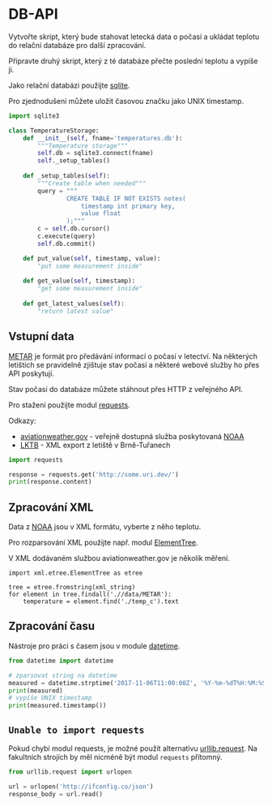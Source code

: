 # DB-API

Vytvořte skript, který bude stahovat letecká data 
o počasí a ukládat teplotu do relační databáze pro další
zpracování.

Připravte druhý skript, který z té databáze přečte poslední teplotu
a vypíše ji.  

Jako relační databázi použijte [sqlite][sqlite3]. 

Pro zjednodušení můžete uložit časovou značku jako UNIX timestamp. 


```python
import sqlite3

class TemperatureStorage:
    def __init__(self, fname='temperatures.db'):
        """Temperature storage"""
        self.db = sqlite3.connect(fname)
        self._setup_tables()
        
    def _setup_tables(self):        
        """Create table when needed"""
        query = """
                CREATE TABLE IF NOT EXISTS notes( 
                    timestamp int primary key, 
                    value float
                );"""
        c = self.db.cursor()
        c.execute(query)
        self.db.commit()

    def put_value(self, timestamp, value):
        "put some measurement inside"
        
    def get_value(self, timestamp):
        "get some measurement inside"
        
    def get_latest_values(self):
        "return latest value"
```

## Vstupní data

[METAR] je formát pro předávání informací o počasí v letectví. 
Na  některých letištích se pravidelně zjištuje stav počasí a 
některé webové služby ho přes API poskytují.  

Stav počasí do databáze můžete stáhnout přes HTTP z veřejného API. 

Pro stažení použijte modul [requests].

Odkazy:
- [aviationweather.gov] - veřejně dostupná služba poskytovaná [NOAA] 
- [LKTB] - XML export z letiště v Brně-Tuřanech

```python
import requests

response = requests.get('http://some.uri.dev/')
print(response.content)
```

## Zpracování XML

Data z [NOAA][aviationweather.gov] jsou v XML formátu, 
vyberte z něho teplotu. 

Pro rozparsování XML použijte např. modul [ElementTree]. 

V XML dodávaném službou aviationweather.gov  je několik měření.

```pythonstub
import xml.etree.ElementTree as etree

tree = etree.fromstring(xml_string)
for element in tree.findall('.//data/METAR'):
    temperature = element.find('./temp_c').text
```

## Zpracování času

Nástroje pro práci s časem jsou v module [datetime]. 

```python
from datetime import datetime

# zparsovat string na datetime
measured = datetime.strptime('2017-11-06T11:00:00Z', '%Y-%m-%dT%H:%M:%SZ')
print(measured)
# vypíše UNIX timestamp
print(measured.timestamp()) 
```

## `Unable to import requests` 

Pokud chybí  modul requests, je možné použít  alternativu [urllib.request]. 
Na fakultních strojích by měl nicméně být modul `requests`  přítomný.

```python
from urllib.request import urlopen

url = urlopen('http://ifconfig.co/json')
response_body = url.read() 
```



[METAR]: https://en.wikipedia.org/wiki/METAR
[aviationweather.gov]: https://aviationweather.gov/adds/dataserver
[LKTB]: https://aviationweather.gov/adds/dataserver_current/httpparam?dataSource=metars&requestType=retrieve&format=xml&stationString=LKTB&hoursBeforeNow=2
[NOAA]: http://www.noaa.gov/
[requests]: http://docs.python-requests.org/en/master/
[ElementTree]: https://docs.python.org/3.5/library/xml.etree.elementtree.html
[urllib.request]: https://docs.python.org/3.5/library/urllib.request.html#module-urllib.request
[sqlite3]: https://docs.python.org/3.5/library/sqlite3.html
[datetime]: https://docs.python.org/3.5/library/datetime.html